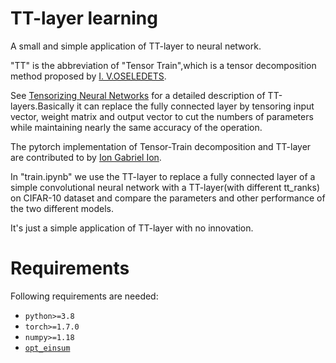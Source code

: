 # TT-layer learning
A small and simple application of TT-layer to neural network.  

"TT" is the abbreviation of "Tensor Train",which is a tensor decomposition method proposed by [I. V.OSELEDETS](https://users.math.msu.edu/users/iwenmark/Teaching/CMSE890/TENSOR_oseledets2011.pdf).  

See [Tensorizing Neural Networks](https://arxiv.org/abs/1509.06569) for a detailed description of TT-layers.Basically it can replace the fully connected layer by tensoring input vector, weight matrix and output vector to cut the numbers of parameters while maintaining nearly the same accuracy of the operation.  

The pytorch implementation of Tensor-Train decomposition and TT-layer are contributed to by [Ion Gabriel Ion](https://github.com/ion-g-ion/torchTT).

In "train.ipynb" we use the TT-layer to replace a fully connected layer of a simple convolutional neural network with a TT-layer(with different tt_ranks) on CIFAR-10 dataset and compare the parameters and other performance of the two different models.  

It's just a simple application of TT-layer with no innovation.

# Requirements
Following requirements are needed:

- `python>=3.8`
- `torch>=1.7.0`
- `numpy>=1.18`
- [`opt_einsum`](https://pypi.org/project/opt-einsum/)
